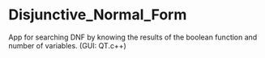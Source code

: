 # Disjunctive_Normal_Form
App for searching DNF by knowing the results of the boolean function and number of variables. (GUI: QT.c++)
